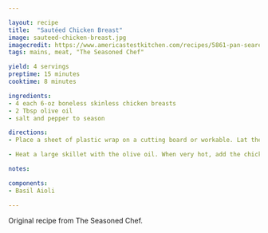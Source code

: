 ```yaml
---

layout: recipe
title:  "Sautéed Chicken Breast"
image: sauteed-chicken-breast.jpg
imagecredit: https://www.americastestkitchen.com/recipes/5861-pan-seared-chicken-breasts
tags: mains, meat, "The Seasoned Chef"

yield: 4 servings
preptime: 15 minutes
cooktime: 8 minutes

ingredients:
- 4 each 6-oz boneless skinless chicken breasts
- 2 Tbsp olive oil
- salt and pepper to season

directions:
- Place a sheet of plastic wrap on a cutting board or workable. Lat the chicken breasts on the plastic wrap about 2 inches apart. Lay another sheet of plastic wrap over the chicken breasts. With a meat cleaver or tenderizing hammer, flatten the chicken breasts to a thickness of about 1/2 inch. Unwrap and season the chicken breasts with the salt and pepper.

- Heat a large skillet with the olive oil. When very hot, add the chicken breasts. Reduce heat to medium and cook on each side for 3-4 minutes, until the breasts are brown on each side and spring back to the touch. Serve immediately.

notes:

components:
- Basil Aioli

---
```


Original recipe from The Seasoned Chef.